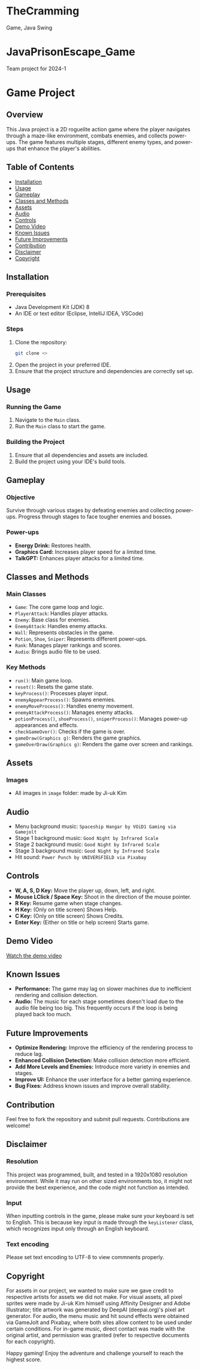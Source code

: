 # TheCramming
Game, Java Swing

# JavaPrisonEscape_Game
Team project for 2024-1

# Game Project

## Overview
This Java project is a 2D roguelite action game where the player navigates through a maze-like environment, combats enemies, and collects power-ups. The game features multiple stages, different enemy types, and power-ups that enhance the player's abilities.

## Table of Contents
- [Installation](#installation)
- [Usage](#usage)
- [Gameplay](#gameplay)
- [Classes and Methods](#classes-and-methods)
- [Assets](#assets)
- [Audio](#audio)
- [Controls](#controls)
- [Demo Video](#demo-video)
- [Known Issues](#known-issues)
- [Future Improvements](#future-improvements)
- [Contribution](#contribution)
- [Disclaimer](#disclaimer)
- [Copyright](#copyright)

## Installation

### Prerequisites
- Java Development Kit (JDK) 8
- An IDE or text editor (Eclipse, IntelliJ IDEA, VSCode)

### Steps
1. Clone the repository:
    ```bash
    git clone <>
    ```
2. Open the project in your preferred IDE.
3. Ensure that the project structure and dependencies are correctly set up.

## Usage

### Running the Game
1. Navigate to the `Main` class.
2. Run the `Main` class to start the game.

### Building the Project
1. Ensure that all dependencies and assets are included.
2. Build the project using your IDE's build tools.

## Gameplay

### Objective
Survive through various stages by defeating enemies and collecting power-ups. Progress through stages to face tougher enemies and bosses.

### Power-ups
- **Energy Drink:** Restores health.
- **Graphics Card:** Increases player speed for a limited time.
- **TalkGPT:** Enhances player attacks for a limited time.

## Classes and Methods

### Main Classes
- `Game`: The core game loop and logic.
- `PlayerAttack`: Handles player attacks.
- `Enemy`: Base class for enemies.
- `EnemyAttack`: Handles enemy attacks.
- `Wall`: Represents obstacles in the game.
- `Potion`, `Shoe`, `Sniper`: Represents different power-ups.
- `Rank`: Manages player rankings and scores.
- `Audio`: Brings audio file to be used.

### Key Methods
- `run()`: Main game loop.
- `reset()`: Resets the game state.
- `keyProcess()`: Processes player input.
- `enemyAppearProcess()`: Spawns enemies.
- `enemyMoveProcess()`: Handles enemy movement.
- `enemyAttackProcess()`: Manages enemy attacks.
- `potionProcess()`, `shoeProcess()`, `sniperProcess()`: Manages power-up appearances and effects.
- `checkGameOver()`: Checks if the game is over.
- `gameDraw(Graphics g)`: Renders the game graphics.
- `gameOverDraw(Graphics g)`: Renders the game over screen and rankings.

## Assets

### Images
- All images in `image` folder: made by Ji-uk Kim

## Audio
- Menu background music: `Spaceship Hangar by VOiD1 Gaming via Gamejolt`
- Stage 1 background music: `Good Night by Infrared Scale`
- Stage 2 background music: `Good Night by Infrared Scale`
- Stage 3 background music: `Good Night by Infrared Scale`
- Hit sound: `Power Punch by UNIVERSFIELD via Pixabay`

## Controls
- **W, A, S, D Key:** Move the player up, down, left, and right.
- **Mouse LClick / Space Key:** Shoot in the direction of the mouse pointer.
- **R Key:** Resume game when stage changes.
- **H Key:** (Only on title screen) Shows Help.
- **C Key:** (Only on title screen) Shows Credits.
- **Enter Key:** (Either on title or help screen) Starts game.

## Demo Video
[Watch the demo video](https://www.youtube.com/watch?v=ACUok3enW_A)

## Known Issues
- **Performance:** The game may lag on slower machines due to inefficient rendering and collision detection.
- **Audio:** The music for each stage sometimes doesn't load due to the audio file being too big. This frequently occurs if the loop is being played back too much.

## Future Improvements
- **Optimize Rendering:** Improve the efficiency of the rendering process to reduce lag.
- **Enhanced Collision Detection:** Make collision detection more efficient.
- **Add More Levels and Enemies:** Introduce more variety in enemies and stages.
- **Improve UI:** Enhance the user interface for a better gaming experience.
- **Bug Fixes:** Address known issues and improve overall stability.

## Contribution
Feel free to fork the repository and submit pull requests. Contributions are welcome!

## Disclaimer
### Resolution
This project was programmed, built, and tested in a 1920x1080 resolution environment. While it may run on other sized environments too, it might not provide the best experience, and the code might not function as intended.

### Input
When inputting controls in the game, please make sure your keyboard is set to English. This is because key input is made through the `keyListener` class, which recognizes input only through an English keyboard.

### Text encoding
Please set text encoding to UTF-8 to view commnents properly.

## Copyright
For assets in our project, we wanted to make sure we gave credit to respective artists for assets we did not make. For visual assets, all pixel sprites were made by Ji-uk Kim himself using Affinity Designer and Adobe Illustrator; title artwork was generated by DeepAI (deepai.org)'s pixel art generator. For audio, the menu music and hit sound effects were obtained via GameJolt and Pixabay, where both sites allow content to be used under certain conditions. For in-game music, direct contact was made with the original artist, and permission was granted (refer to respective documents for each copyright).

Happy gaming! Enjoy the adventure and challenge yourself to reach the highest score.
